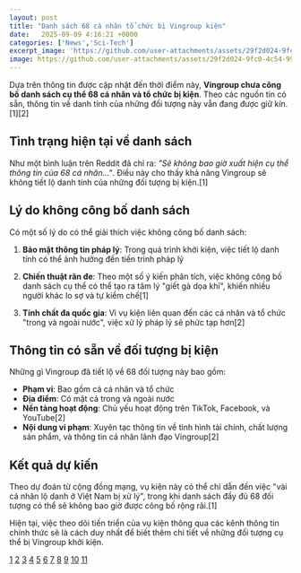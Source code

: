 ```yaml
---
layout: post
title: "Danh sách 68 cá nhân tổ chức bị Vingroup kiện"
date:   2025-09-09 4:16:21 +0000
categories: ['News','Sci-Tech']
excerpt_image: 'https://github.com/user-attachments/assets/29f2d024-9fc0-4c54-9914-5735987a44e3'
image: https://github.com/user-attachments/assets/29f2d024-9fc0-4c54-9914-5735987a44e3
---
```

Dựa trên thông tin được cập nhật đến thời điểm này, **Vingroup chưa công bố danh sách cụ thể 68 cá nhân và tổ chức bị kiện**. Theo các nguồn tin có sẵn, thông tin về danh tính của những đối tượng này vẫn đang được giữ kín.[1][2]

## Tình trạng hiện tại về danh sách

Như một bình luận trên Reddit đã chỉ ra: *"Sẽ không bao giờ xuất hiện cụ thể thông tin của 68 cá nhân..."*. Điều này cho thấy khả năng Vingroup sẽ không tiết lộ danh tính của những đối tượng bị kiện.[1]

## Lý do không công bố danh sách

Có một số lý do có thể giải thích việc không công bố danh sách:

1. **Bảo mật thông tin pháp lý**: Trong quá trình khởi kiện, việc tiết lộ danh tính có thể ảnh hưởng đến tiến trình pháp lý

2. **Chiến thuật răn đe**: Theo một số ý kiến phân tích, việc không công bố danh sách cụ thể có thể tạo ra tâm lý "giết gà dọa khỉ", khiến nhiều người khác lo sợ và tự kiềm chế[1]

3. **Tính chất đa quốc gia**: Vì vụ kiện liên quan đến các cá nhân và tổ chức "trong và ngoài nước", việc xử lý pháp lý sẽ phức tạp hơn[2]

## Thông tin có sẵn về đối tượng bị kiện

Những gì Vingroup đã tiết lộ về 68 đối tượng này bao gồm:

- **Phạm vi**: Bao gồm cả cá nhân và tổ chức
- **Địa điểm**: Có mặt cả trong và ngoài nước  
- **Nền tảng hoạt động**: Chủ yếu hoạt động trên TikTok, Facebook, và YouTube[2]
- **Nội dung vi phạm**: Xuyên tạc thông tin về tình hình tài chính, chất lượng sản phẩm, và thông tin cá nhân lãnh đạo Vingroup[2]

## Kết quả dự kiến

Theo dự đoán từ cộng đồng mạng, vụ kiện này có thể chỉ dẫn đến việc "vài cá nhân lộ danh ở Việt Nam bị xử lý", trong khi danh sách đầy đủ 68 đối tượng có thể sẽ không bao giờ được công bố rộng rãi.[1]

Hiện tại, việc theo dõi tiến triển của vụ kiện thông qua các kênh thông tin chính thức sẽ là cách duy nhất để biết thêm chi tiết về những đối tượng cụ thể bị Vingroup khởi kiện.

[1](https://www.reddit.com/r/TroChuyenLinhTinh/best/)
[2](https://www.reddit.com/r/TroChuyenLinhTinh/comments/1nc62hn/vingroup_kh%E1%BB%9Fi_ki%E1%BB%87n_c%C3%A1_nh%C3%A2n_t%E1%BB%95_ch%E1%BB%A9c_%C4%91%C6%B0a_tin_sai_s%E1%BB%B1/)
[3](https://www.reddit.com/r/VietNamNation/comments/1mm9hwx/vingroup_%C4%91ang_%C3%B4m_%C4%91%E1%BB%91ng_n%E1%BB%A3_805820_t%E1%BB%B7_vnd_31_t%E1%BB%B7_%C4%91%C3%B4la/)
[4](https://www.reddit.com/r/TroChuyenLinhTinh/hot/)
[5](https://www.reddit.com/r/reviewnganhluat/comments/1eq51j9/n%C3%AAn_chuy%C3%AAn_t%C3%A2m_v%C3%A0o_h%E1%BB%8Dc_ph%E1%BA%A7n_v%C3%A0_t%C3%A0i_li%E1%BB%87u_g%C3%AC_cho/)
[6](https://www.reddit.com/r/TroChuyenLinhTinh/)
[7](https://www.reddit.com/r/TroChuyenLinhTinh/comments/1lv741m/m%E1%BB%9Bi_c%C3%B3_v%E1%BB%A5_m%C3%A8o_b%C3%A9o_vn_%C3%A0_ch%C3%BAng_m/)
[8](https://www.reddit.com/r/TroChuyenLinhTinh/comments/1btzpoy/th%E1%BA%B1ng_%C4%91%E1%BB%99_mixi_t%E1%BB%ABng_tr%E1%BB%91n_ngh%C4%A9a_v%E1%BB%A5_th%E1%BA%ADt_h%E1%BA%A3_b%E1%BB%8Dn_m%C3%A0y/)
[9](https://www.reddit.com/r/reviewnganhluat/)
[10](https://www.reddit.com/r/VietTalk/)
[11](https://www.reddit.com/r/vozforums/comments/18fqxyo/m%E1%BB%99t_th%E1%BB%A9_ng%C6%B0%E1%BB%9Di_%C4%91%E1%BB%9Di_tung_h%C3%B4_nh%C6%B0ng_m%E1%BA%A5y_%C3%B4ng_th%E1%BA%A5y/)
